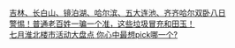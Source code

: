   
[吉林、长白山、镜泊湖、哈尔滨、五大连池、齐齐哈尔双卧八日](http://www.dianyue.me/archives/884/j4pdnyj65prtojhh/)  
[警惕！普通老百姓一骗一个准，这些垃圾冒充和田玉！](http://www.dianyue.me/archives/413/ppszwc5y5k8nll2r/)  
[七月淮北楼市活动大盘点 你心中最想pick哪一个?](http://www.dianyue.me/archives/762/jxepmky2cjvp0nkx/)